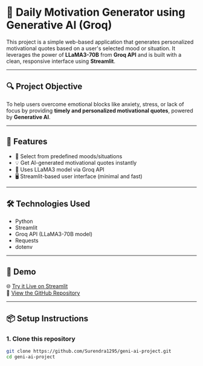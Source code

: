 # 🌟 Daily Motivation Generator using Generative AI (Groq)

This project is a simple web-based application that generates personalized motivational quotes based on a user's selected mood or situation. It leverages the power of **LLaMA3-70B** from **Groq API** and is built with a clean, responsive interface using **Streamlit**.

---

## 🔍 Project Objective

To help users overcome emotional blocks like anxiety, stress, or lack of focus by providing **timely and personalized motivational quotes**, powered by **Generative AI**.

---

## 🚀 Features

- 🎯 Select from predefined moods/situations  
- 💡 Get AI-generated motivational quotes instantly  
- 🧠 Uses LLaMA3 model via Groq API  
- 🖥️ Streamlit-based user interface (minimal and fast)

---

## 🛠️ Technologies Used

- Python  
- Streamlit  
- Groq API (LLaMA3-70B model)  
- Requests  
- dotenv

---

## 📸 Demo

🌐 [Try it Live on Streamlit](https://surendra1295-geni-ai-project-app-tqygdg.streamlit.app/)  
📁 [View the GitHub Repository](https://github.com/Surendra1295/geni-ai-project.git)

---

## 📦 Setup Instructions

### 1. Clone this repository

```bash
git clone https://github.com/Surendra1295/geni-ai-project.git
cd geni-ai-project
